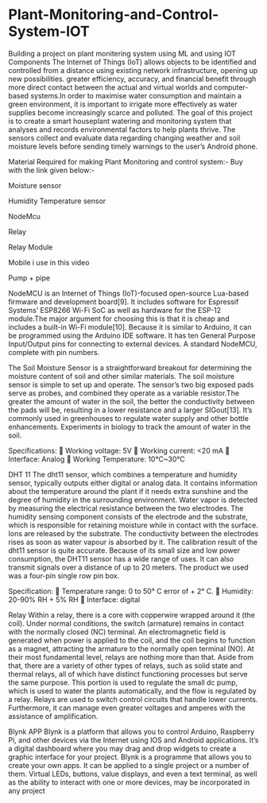 # Plant-Monitoring-and-Control-System-IOT
Building a project on plant monitering system using ML and using IOT Components
The Internet of Things (IoT) allows objects to be identified and controlled from a distance using existing network infrastructure, opening up new possibilities. greater efficiency, accuracy, and financial benefit through more direct contact between the actual and virtual worlds and computer-based systems.In order to maximise water consumption and maintain a green environment, it is important to irrigate more effectively as water supplies become increasingly scarce and polluted. The goal of this project is to create a smart houseplant watering and monitoring system that analyses and records environmental factors to help plants thrive. The sensors collect and evaluate data regarding changing weather and soil moisture levels before sending timely warnings to the user’s Android phone.

Material Required for making Plant Monitoring and control system:-
Buy with the link given below:- 

Moisture sensor

Humidity Temperature sensor

NodeMcu

Relay 

Relay Module  

Mobile i use in this video 

Pump + pipe 

NodeMCU is an Internet of Things (IoT)-focused open-source Lua-based firmware and development board[9]. It includes software for Espressif Systems’ ESP8266 Wi-Fi SoC as well as hardware for the ESP-12 module.The major argument for choosing this is that it is cheap and includes a built-in Wi-Fi module[10]. Because it is similar to Arduino, it can be programmed using the Arduino IDE software. It has ten General Purpose Input/Output pins for connecting to external devices. A standard NodeMCU, complete with pin numbers.

The Soil Moisture Sensor is a straightforward breakout for determining the moisture content of soil and other similar materials. The soil moisture sensor is simple to set up and operate. The sensor’s two big exposed pads serve as probes, and combined they operate as a variable resistor.The greater the amount of water in the soil, the better the conductivity between the pads will be, resulting in a lower resistance and a larger SIGout[13].
It’s commonly used in greenhouses to regulate water supply and other bottle enhancements. Experiments in biology to track the amount of water in the soil. 

Specifications:
 Working voltage: 5V
 Working current: <20 mA
 Interface: Analog
 Working Temperature: 10°C~30°C


DHT 11
The dht11 sensor, which combines a temperature and humidity sensor, typically outputs either digital or analog data. It contains information about the temperature around the plant if it needs extra sunshine and the degree of humidity in the surrounding environment. Water vapor is detected by measuring the electrical resistance between the two electrodes. The humidity sensing component consists of the electrode and the substrate, which is responsible for retaining moisture while in contact with the surface. Ions are released by the substrate. The conductivity between the electrodes rises as soon as water vapour is absorbed by it. The calibration result of the dht11 sensor is quite accurate. Because of its small size and low power consumption, the DHT11 sensor has a wide range of uses. It can also transmit signals over a distance of up to 20 meters. The product we used was a four-pin single row pin box. 

Specification:
 Temperature range: 0 to 50° C error
of + 2° C.
 Humidity: 20-90% RH + 5% RH
 Interface: digital

Relay
Within a relay, there is a core with copperwire wrapped around it (the coil). Under normal conditions, the switch (armature) remains in contact with the normally closed (NC) terminal. An electromagnetic field is generated when power is applied to the coil, and the coil begins to function as a magnet, attracting the armature to the normally open terminal (NO). At their most fundamental level, relays are nothing more than that. Aside from that, there are a variety of other types of relays, such as solid state and thermal relays, all of which have distinct functioning processes but serve the same purpose. This portion is used to regulate the small dc pump, which is used to water the plants automatically, and the flow is regulated by a relay. Relays are used to switch control circuits that handle lower currents. Furthermore, it can manage even greater voltages and amperes with the assistance of amplification.

Blynk APP
Blynk is a platform that allows you to control Arduino, Raspberry Pi, and other devices via the Internet using IOS and Android applications. It’s a digital dashboard where you may drag and drop widgets to create a graphic interface for your project. Blynk is a programme that allows you to create your own apps. It can be applied to a single project or a number of them. Virtual LEDs, buttons, value displays, and even a text terminal, as well as the ability to interact with one or more devices, may be incorporated in any project






